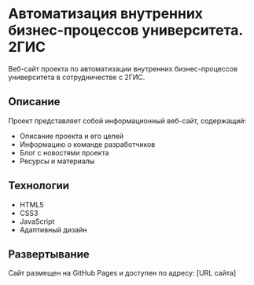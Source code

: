 # Автоматизация внутренних бизнес-процессов университета. 2ГИС

Веб-сайт проекта по автоматизации внутренних бизнес-процессов университета в сотрудничестве с 2ГИС.

## Описание

Проект представляет собой информационный веб-сайт, содержащий:
- Описание проекта и его целей
- Информацию о команде разработчиков
- Блог с новостями проекта
- Ресурсы и материалы

## Технологии
- HTML5
- CSS3
- JavaScript
- Адаптивный дизайн

## Развертывание
Сайт размещен на GitHub Pages и доступен по адресу: [URL сайта] 